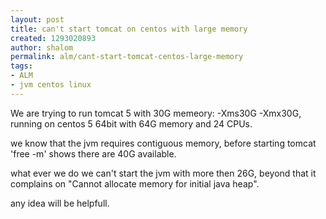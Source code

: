 ```yaml
---
layout: post
title: can't start tomcat on centos with large memory
created: 1293020893
author: shalom
permalink: alm/cant-start-tomcat-centos-large-memory
tags:
- ALM
- jvm centos linux
---
```

<p>We are trying to run tomcat 5 with 30G&nbsp;memeory: -Xms30G -Xmx30G, running on centos 5 64bit with 64G memory and 24 CPUs.</p>
<p>we know that the jvm requires contiguous memory, before starting tomcat 'free -m' shows there are 40G available.</p>
<p>what ever we do we can't start the jvm with more then 26G, beyond that it complains on &quot;Cannot allocate memory for initial java heap&quot;.</p>
<p>any idea will be helpfull.</p>
<p>&nbsp;</p>
